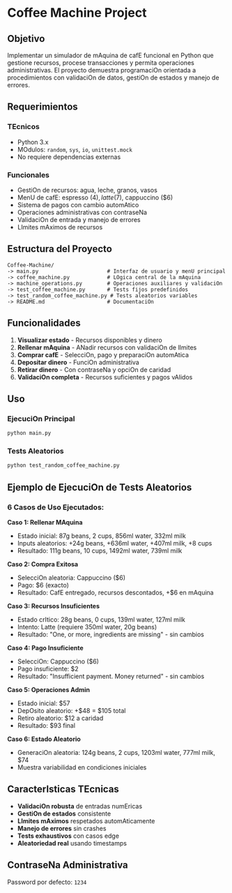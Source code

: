 # Coffee Machine Project

## Objetivo

Implementar un simulador de mAquina de cafE funcional en Python que gestione recursos, procese transacciones y permita operaciones administrativas. El proyecto demuestra programaciOn orientada a procedimientos con validaciOn de datos, gestiOn de estados y manejo de errores.

## Requerimientos

### TEcnicos
- Python 3.x
- MOdulos: `random`, `sys`, `io`, `unittest.mock`
- No requiere dependencias externas

### Funcionales
- GestiOn de recursos: agua, leche, granos, vasos
- MenU de cafE: espresso ($4), latte ($7), cappuccino ($6)
- Sistema de pagos con cambio automAtico
- Operaciones administrativas con contraseNa
- ValidaciOn de entrada y manejo de errores
- LImites mAximos de recursos

## Estructura del Proyecto

```
Coffee-Machine/
-> main.py                      # Interfaz de usuario y menU principal
-> coffee_machine.py            # LOgica central de la mAquina
-> machine_operations.py        # Operaciones auxiliares y validaciOn
-> test_coffee_machine.py       # Tests fijos predefinidos
-> test_random_coffee_machine.py # Tests aleatorios variables
-> README.md                    # DocumentaciOn
```

## Funcionalidades

1. **Visualizar estado** - Recursos disponibles y dinero
2. **Rellenar mAquina** - ANadir recursos con validaciOn de lImites
3. **Comprar cafE** - SelecciOn, pago y preparaciOn automAtica
4. **Depositar dinero** - FunciOn administrativa
5. **Retirar dinero** - Con contraseNa y opciOn de caridad
6. **ValidaciOn completa** - Recursos suficientes y pagos vAlidos

## Uso

### EjecuciOn Principal
```bash
python main.py
```

### Tests Aleatorios
```bash
python test_random_coffee_machine.py
```

## Ejemplo de EjecuciOn de Tests Aleatorios

### 6 Casos de Uso Ejecutados:

**Caso 1: Rellenar MAquina**
- Estado inicial: 87g beans, 2 cups, 856ml water, 332ml milk
- Inputs aleatorios: +24g beans, +636ml water, +407ml milk, +8 cups
- Resultado: 111g beans, 10 cups, 1492ml water, 739ml milk

**Caso 2: Compra Exitosa**
- SelecciOn aleatoria: Cappuccino ($6)
- Pago: $6 (exacto)
- Resultado: CafE entregado, recursos descontados, +$6 en mAquina

**Caso 3: Recursos Insuficientes**
- Estado crItico: 28g beans, 0 cups, 139ml water, 127ml milk
- Intento: Latte (requiere 350ml water, 20g beans)
- Resultado: "One, or more, ingredients are missing" - sin cambios

**Caso 4: Pago Insuficiente**
- SelecciOn: Cappuccino ($6)
- Pago insuficiente: $2
- Resultado: "Insufficient payment. Money returned" - sin cambios

**Caso 5: Operaciones Admin**
- Estado inicial: $57
- DepOsito aleatorio: +$48 = $105 total
- Retiro aleatorio: $12 a caridad
- Resultado: $93 final

**Caso 6: Estado Aleatorio**
- GeneraciOn aleatoria: 124g beans, 2 cups, 1203ml water, 777ml milk, $74
- Muestra variabilidad en condiciones iniciales

## CaracterIsticas TEcnicas

- **ValidaciOn robusta** de entradas numEricas
- **GestiOn de estados** consistente
- **LImites mAximos** respetados automAticamente
- **Manejo de errores** sin crashes
- **Tests exhaustivos** con casos edge
- **Aleatoriedad real** usando timestamps

## ContraseNa Administrativa

Password por defecto: `1234`